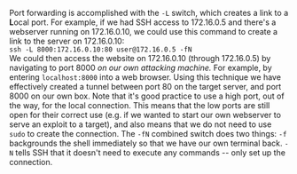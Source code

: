 Port forwarding is accomplished with the `-L` switch, which creates a link to a **L**ocal port. For example, if we had SSH access to 172.16.0.5 and there's a webserver running on 172.16.0.10, we could use this command to create a link to the server on 172.16.0.10:  
`ssh -L 8000:172.16.0.10:80 user@172.16.0.5 -fN`  
We could then access the website on 172.16.0.10 (through 172.16.0.5) by navigating to port 8000 _on our own_ _attacking machine._ For example, by entering `localhost:8000` into a web browser. Using this technique we have effectively created a tunnel between port 80 on the target server, and port 8000 on our own box. Note that it's good practice to use a high port, out of the way, for the local connection. This means that the low ports are still open for their correct use (e.g. if we wanted to start our own webserver to serve an exploit to a target), and also means that we do not need to use `sudo` to create the connection. The `-fN` combined switch does two things: `-f` backgrounds the shell immediately so that we have our own terminal back. `-N` tells SSH that it doesn't need to execute any commands -- only set up the connection.